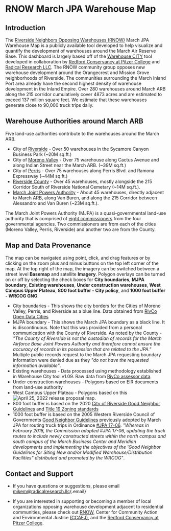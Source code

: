 # RNOW March JPA Warehouse Map

## Introduction

The [Riverside Neighbors Opposing Warehouses (RNOW)](https://sites.google.com/view/rivnow/) March JPA Warehouse Map is a publicly available tool developed to help visualize and quantify the development of warehouses around the March Air Reserve Base. This dashboard is largely based off of the [Warehouse CITY](https://radicalresearch.shinyapps.io/WarehouseCITY/) tool developed in collaboration by [Redford Conservancy at Pitzer College](https://www.pitzer.edu/redfordconservancy/) and [Radical Research LLC](http://radicalresearch.llc). The RNOW community group opposes new warehouse development around the Orangecrest and Mission Grove neighborhoods of Riverside. The communities surrounding the March Inland Port area already have the second highest density of warehouse development in the Inland Empire. Over 280 warehouses around March ARB along the 215 corridor cumulatively cover 4873 acres and are estimated to exceed 137 million square feet.  We estimate that these warehouses generate close to 90,000 truck trips daily.

## Warehouse Authorities around March ARB

Five land-use authorities contribute to the warehouses around the March ARB. 

* City of [Riverside](https://riversideca.gov/) - Over 50 warehouses in the Sycamore Canyon Business Park (~20M sq.ft.)
* City of [Moreno Valley](https://moval.gov/index.shtml) - Over 75 warehouse along Cactus Avenue and along Indian Street near the March ARB. (~39M sq.ft.)
* City of [Perris](https://www.cityofperris.org/) - Over 75 warehouses along Perris Blvd. and Ramona Expressway (~44M sq.ft.)
* [Riverside County](https://rivco.org/) - Over 45 warehouses, mostly alongside the 215 Corridor South of Riverside National Cemetary (~14M sq.ft.).  
* [March Joint Powers Authority](https://marchjpa.com/) - About 45 warehouses, directly adjacent to March ARB, along Van Buren, and along the 215 Corridor between Alessandro and Van Buren (~23M sq.ft.).

The March Joint Powers Authority (MJPA) is a quasi-governmental land-use authority that is comprised of [eight commissioners](https://marchjpa.com/about/march-joint-powers-commission/) from the four governmental agencies. Two commissioners are from each of the cities (Moreno Valley, Perris, Riverside) and another two are from the County. 

## Map and Data Provenance

The map can be navigated using point, click, and drag features or by clicking on the zoom plus and minus buttons on the top left corner of the map. At the top right of the map, the imagery can be switched between a street level **Basemap** and satellite **Imagery**. Polygon overlays can be turned on or off by selecting the check boxes for **City boundaries**, **MJPA boundary**, **Existing warehouses**, **Under construction warehouses**, **West Campus Upper Plateau**, **800 foot buffer - City policy**, and **1000 foot buffer - WRCOG GNG**. 

* City boundaries - This shows the city borders for the Cities of Moreno Valley, Perris, and Riverside as a blue line. Data obtained from [RivCo Open Data Cities](https://gisopendata-countyofriverside.opendata.arcgis.com/datasets/CountyofRiverside::cities/explore)  
* MJPA boundary - This shows the March JPA boundary as a black line.  It is discontinuous. Note that this was provided from a personal communication with the County of Riverside.  As noted by the County - _"The County of Riverside is not the custodian of records for the March Airforce Base Joint Powers Authority and therefore cannot ensure the accuracy of records in its possession that are related to the JPA."_ Multiple public records request to the March JPA requesting boundary information were denied due as they _"do not have the requested information available"_.
* Existing warehouses - Data processed using methodology established in Warehouse City tool v1.09. Raw data from [RivCo assessor data](https://gis2.rivco.org/).
* Under construction warehouses - Polygons based on EIR documents from land-use authority
* West Campus Upper Plateau - Polygons based on this ![April 25, 2022 release proposal map](https://marchjpa.com/wp-content/uploads/2022/08/04252022_21039-00-A1-14-DimSetbacks.jpg).
* 800 foot buffer is based on the 2020 [City of Riverside Good Neighbor Guidelines](https://riversideca.gov/cedd/sites/riversideca.gov.cedd/files/pdf/planning/2021/Good%20Neighbor%20Guidelines.pdf) and [Title 19 Zoning standards](https://library.municode.com/ca/riverside/codes/code_of_ordinances?nodeId=PTIICOOR_TIT19ZO_ARTVBAZOREUSDEPR_CH19.130INZOBMIAIAI_19.130.030DESTINZO)   
* 1000 foot buffer is based on the 2005 Western Riverside Council of Governments [Good Neighbor Guidelines](https://wrcog.us/DocumentCenter/View/318/Good-Neighbor-Guidelines-for-Siting-Warehouse-Distribution-Facilities-PDF?bidId=) previously adopted by March JPA for routing truck trips  in Ordinance [#JPA 17-06](https://www.marchjpa.com/documents/docs_forms/01132022_JPA_21-02_Truck_Route_Ordinance_11-21.pdf). _"Whereas in February 2018, the Commission adopted #JPA 17-06, updating the truck routes to include newly constructed streets within the north campus and south campus of the March Business Center and Meridian developments and implementing the objectives of the 'Good Neighbor Guidelines for Siting New and/or Modified Warehouse/Distribution Facilities" distributed and promoted by the WRCOG"_.

## Contact and Support

-   If you have questions or suggestions, please email [mikem\@radicalresearch.llc](mailto:mikem@radicalresearch.llc){.email}

-   If you are interested in supporting or becoming a member of local organizations opposing warehouse development adjacent to residential communities, please check out [RNOW](https://tinyurl.com/RIVNOW), Center for Community Action and Environmental Justice [(CCAEJ)](https://www.ccaej.org/), and the [Redford Conservancy at Pitzer College](https://www.pitzer.edu/redfordconservancy/). 


